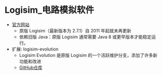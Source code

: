 # Logisim_电路模拟软件

- [官方网站](http://www.cburch.com/logisim/)
  - 原版 Logisim（最新版本为 2.7.1）自 2011 年起就未再更新
  - 依赖旧版 Java：原版 Logisim 通常需要 Java 8 或更早版本才能稳定运行。
- 扩展: logisim-evolution
  - Logisim Evolution 是原版 Logisim 的一个活跃维护分支，添加了许多新功能和改进
  - [GitHub仓库](https://github.com/logisim-evolution/logisim-evolution)
